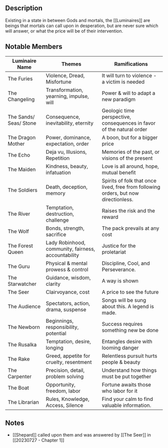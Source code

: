 ## Description
Existing in a state in between Gods and mortals, the [[Luminaires]] are beings that mortals can call upon in desperation, but are never sure which will answer, or what the price will be of their intervention.

## Notable Members
| Luminaire Name         | Themes                                              | Ramifications                                     |
| ---------------------- | --------------------------------------------------- | ----------------------------------------------------------------------------------- |
| The Furies             | Violence, Dread, Misfortune                         | It will turn to violence - a victim is needed                                       |
| The Changeling         | Transformation, yearning, impulse, will             | Power & will to adapt a new paradigm                                                |
| The Sands/ Seas/ Stone | Consequence, inevitability, eternity                | Geologic time perspective, consequences in favor of the natural order               |
| The Dragon Mother      | Power, dominance, expectation, order                | A boon, but for a bigger price                                                      |
| The Echo               | Deja vu, Illusions, Repetition                      | Memories of the past, or visions of the present                                     |
| The Maiden             | Kindness, beauty, infatuation                       | Love is all around, hope, mutual benefit                                            |
| The Soldiers           | Death, deception, memory                            | Spirits of folk that once lived, free from following orders, but now directionless. |
| The River              | Temptation, destruction, challenge                  | Raises the risk and the reward                                                      |
| The Wolf               | Bonds, strength, sacrifice                          | The pack prevails at any cost                                                       |
| The Forest Queen       | Lady Robinhood, community, fairness, accountability | Justice for the proletariat                                                         |
| The Guru               | Physical & mental prowess & control                 | Discipline, Cool, and Perseverance.                                                 |
| The Starwatcher        | Guidance, wisdom, clarity                           | A way is shown                                                                      |
| The Seer               | Clairvoyance, cost                                  | A price to see the future                                                           |
| The Audience           | Spectators, action, drama, suspense                 | Songs will be sung about this. A legend is made.                                    |
| The Newborn            | Beginnings, responsibility, potential               | Success requires something new be done                                              |
| The Rusalka            | Temptation, desire, longing                         | Entangles desire with looming danger                                                |
| The Rake               | Greed, appetite for cruelty, resentment             | Relentless pursuit hurts people & beauty                                            |
| The Carpenter          | Precision, detail, problem solving                  | Understand how things must be put together                                          |
| The Boat               | Opportunity, freedom, labor                         | Fortune awaits those who labor for it                                               |
| The Librarian          | Rules, Knowledge, Access, Silence                   | Find your calm to find valuable information.                                                                                    |

## Notes
* [[Shepard]] called upon them and was answered by [[The Seer]] in [[20230727 - Chapter 1]]